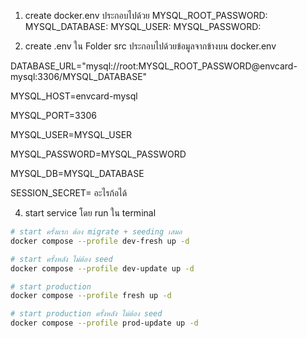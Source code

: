 1. create docker.env ประกอบไปด้วย
MYSQL_ROOT_PASSWORD:
MYSQL_DATABASE:
MYSQL_USER:
MYSQL_PASSWORD:

2. create .env ใน Folder src ประกอบไปด้วยข้อมูลจากข้างบน docker.env

DATABASE_URL="mysql://root:MYSQL_ROOT_PASSWORD@envcard-mysql:3306/MYSQL_DATABASE"

MYSQL_HOST=envcard-mysql

MYSQL_PORT=3306

MYSQL_USER=MYSQL_USER

MYSQL_PASSWORD=MYSQL_PASSWORD

MYSQL_DB=MYSQL_DATABASE

SESSION_SECRET=  อะไรก้อได้

4. start service โดย run ใน terminal
```bash
# start ครั้งแรก ต้อง migrate + seeding เสมอ
docker compose --profile dev-fresh up -d

# start ครั้งหลัง ไม่ต้อง seed
docker compose --profile dev-update up -d

# start production
docker compose --profile fresh up -d

# start production ครั้งหลัง ไม่ต้อง seed
docker compose --profile prod-update up -d
```
